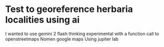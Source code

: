 # Test to georeference herbaria localities using ai

I wanted to use gemini 2 flash thinking experimental with a function call to openstreetmaps Nomen google maps
Using jupiter lab